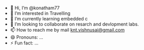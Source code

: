- 👋 Hi, I’m @konatham77
- 👀 I’m interested in Travelling
- 🌱 I’m currently learning embedded c
- 💞️ I’m looking to collaborate on resarch and devlopment labs.
- 📫 How to reach me by mail knt.vishnusai@gmail.com
- 😄 Pronouns: ...
- ⚡ Fun fact: ...

<!---
konatham77/konatham77 is a ✨ special ✨ repository because its `README.md` (this file) appears on your GitHub profile.
You can click the Preview link to take a look at your changes.
--->

